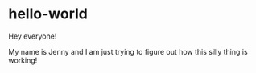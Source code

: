 # hello-world

Hey everyone! 

My name is Jenny and I am just trying to figure out how this silly thing is working!
